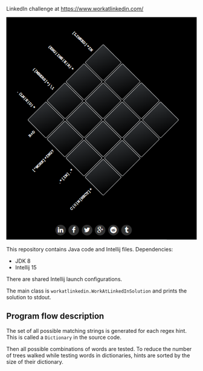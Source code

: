 LinkedIn challenge at https://www.workatlinkedin.com/

![WorkAtLinkedIn.com](https://github.com/RaffaeleSgarro/workatlinkedin/blob/master/workatlinkedin.com.png)

This repository contains Java code and Intellij files. Dependencies:
- JDK 8
- Intellij 15

There are shared Intellij launch configurations.

The main class is `workatlinkedin.WorkAtLinkedInSolution` and prints the solution to stdout.

## Program flow description

The set of all possible matching strings is generated for each regex hint. This
is called a `Dictionary` in the source code.

Then all possible combinations of words are tested. To reduce the number of trees walked
while testing words in dictionaries, hints are sorted by the size of their dictionary.
